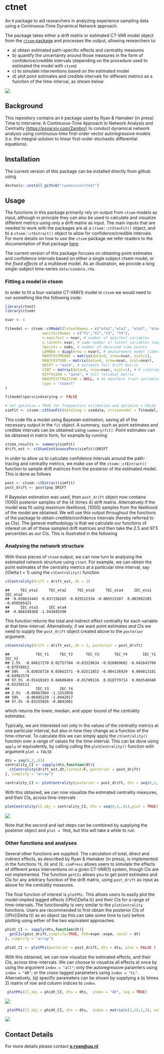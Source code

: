 
# ctnet

An `R` package to aid researchers in analyzing experience sampling data
using a Continuous-Time Dynamical Network approach.

The package takes either a drift matrix or estimated CT-VAR model object from the [`ctsem` package](https://github.com/cdriveraus/ctsem) and processes the output, allowing researchers to:
  - a) obtain estimated path-specific effects and centrality measures 
  - b) quantify the uncertainty around those measures in the form of confidence/credible intervals (depending on the procedure used to estimated the model with `ctsem`) 
  - c) to simulate interventions based on the estimated model
  - d) plot point estimates and credible intervals for different metrics as a function of the time-interval, as shown below
  

![](man/figures/figure2a.png)


## Background

This repository contains an `R` package used by Ryan & Hamaker (in
press) Time to Intervene: A Continuous-Time Approach to Network Analysis
and Centrality [(https://psyarxiv.com/2ambn/)](https://psyarxiv.com/2ambn/) to conduct
dynamical network analysis using continuous-time first-order vector
autoregressive models (i.e. the integral solution to linear first-order
stochastic differential equations).

## Installation

The current version of this package can be installed directly from
github using

``` r
devtools::install_github("ryanoisin/ctnet")
```


## Usage

The functions in this package primarily rely on output from `ctsem`
models as input, although in principle they can also be used to
calculate and visualize different metrics using only a drift matrix as
input. The main inputs that are needed to work with the packages are a)
a `ctsem::ctStanFit()` object, and b) a `ctsem::ctExtract()` object to
allow for confidence/credible intervals. For more details on how to use
the `ctsem` package we refer readers to the documentation of that
package [here](https://github.com/cdriveraus/ctsem)

The current version of this package focuses on obtaining point estimates
and confidence intervals based on either a single subject ctsem model,
or the *fixed effects* of a multilevel model. As an illustration, we
provide a long single-subject time-series `data/simdata.rda`.

### Fitting a model in ctsem

In order to fit a four-variable CT-VAR(1) model in `ctsem` we would need
to run something like the following code:

``` r
library(ctnet)
library(ctsem)

nvar <- 4

fitmodel <- ctsem::ctModel(latentNames = c("eta1","eta2", "eta3", "eta4"),
                 manifestNames = c("Y1","Y2","Y3", "Y4"),
                 n.manifest = nvar, # number of manifest variables
                 n.latent= nvar, # same number of latent variables (map directly)
                 Tpoints = nobs, # number of observed time points
                 LAMBDA = diag(nrow = nvar), # measurement model (identity)
                 MANIFESTMEANS = matrix(data=0, nrow=nvar, ncol=1),
                 MANIFESTVAR = matrix(data=0, nrow=nvar, ncol=nvar),
                 DRIFT = "auto", # estimate full drift matrix
                 CINT = matrix(data=0, nrow=nvar, ncol=1), # 0 intercepts
                 DIFFUSION = "auto", # full residual matrix
                 MANIFESTTRAITVAR = NULL, # no manifest trait variables
                 type = "stanct"
)

fitmodel$pars$indvarying <- FALSE

# Set optimize = TRUE for frequentist estimation and optimize = FALSE for Bayesian estimation
simfit <- ctsem::ctStanFit(datalong = simdata, ctstanmodel = fitmodel, optimize = TRUE)
```


This code fits a model using Bayesian estimation, saving all of the
necessary output in the `fit` object. A summary, such as point estimates
and credible intervals can be obtained using `summary(fit)`. Point
estimates can be obtained in matrix form, for example by running

``` r
ctsem_results <- summary(simfit)
drift_est <- ctStanContinuousPars(simfit)$DRIFT
```

In order to allow us to calculate confidence intervals around the
path-tracing and centrality metrics, we make use of the
`ctsem::ctExtract()` function to sample drift matrices from the
posterior of the estimated model. This is done as follows

``` r
post <- ctsem::ctExtract(simfit)
post_drift <- post$pop_DRIFT
```

If Bayesian estimation was used, then `post_drift` object now contains
\(1000\) posterior samples of the \(4 \times 4\) drift matrix.
Alternatively if the model was fit using maximum likelihood, \(1000\)
samples from the likelihood of the model are obtained. We will use this
output throughout the functions of the package to obtain
credible/confidence intervals (hereby referred to as CIs). The general
methodology is that we calculate our functions of interest on all of
these sampled drift matrices and then take the 2.5 and 97.5 percentiles
as our CIs. This is illustrated in the following

### Analysing the network structure

With these pieces of `ctsem` output, we can now turn to analysing the
estimated network structure using `ctnet`. For example, we can obtain
the point estimates of the centrality metrics at a particular time
interval, say \(\Delta t = 1\) using the `ctCentrality()` function

``` r
ctCentrality(drift = drift_est, dt = 1)
```

    ##     TEC_eta1     TEC_eta2     TEC_eta3     TEC_eta4     IEC_eta1     IEC_eta2 
    ## -0.030633445  0.037156265 -0.025512334 -0.005515107  0.003992205 -0.050505421 
    ##     IEC_eta3     IEC_eta4 
    ## -0.066549368 -1.043045596

This function returns the total and indirect effect centrality for each
variable at that time-interval. Alternatively, if we want point
estimates *and* CIs we need to supply the `post_drift` object created
above to the `posterior` argument.

``` r
ctCentrality(drift = drift_est, dt = 1, posterior = post_drift)
```

    ##            TEC_Y1     TEC_Y2      TEC_Y3       TEC_Y4       IEC_Y1      IEC_Y2
    ## 2.5%  -0.04617270 0.02757704 -0.03329634 -0.026869602 -0.042643760 -0.07978912
    ## 50%   -0.03028718 0.03661571 -0.02511852 -0.004136929  0.004813181 -0.04962574
    ## 97.5% -0.01418103 0.04686469 -0.01708116  0.018779714  0.063546940 -0.02258113
    ##            IEC_Y3     IEC_Y4
    ## 2.5%  -0.09967804 -1.3353050
    ## 50%   -0.06495229 -1.0442017
    ## 97.5% -0.03155826 -0.8041061

which returns the lower, median, and upper bound of the centrality
estimates.

Typically, we are interested not only in the values of the centrality
metrics at one particular interval, but also in how they change as a
function of the time-interval. To calculate this we can simply apply the
`ctCentrality()` function over a range of values for the time-interval.
This can be done using `apply` or equivalently, by calling calling the
`plotCentrality()` function with argument `plot = FALSE`

``` r
dts = seq(0,2,.01)
centrality_CI <- sapply(dts,function(dt){
  ctCentrality(drift_est,dt,listout=F, posterior = post_drift)
}, simplify = "array")

centrality_CI <- plotCentrality(posterior = post_drift, dts = seq(0,2,.01),plot = FALSE)
```

With this obtained, we can now visualize the estimated centrality
measures, and their CIs, across time-intervals

``` r
plotCentrality(CI_obj = centrality_CI, dts = seq(0,2,.01),plot = TRUE)
```

![](README_files/figure-gfm/unnamed-chunk-8-1.png)<!-- -->

Note that the second and last steps can be combined by supplying the
posterior object and `plot = TRUE`, but this will take a while to run.

### Other functions and analyses

Several other functions are supplied. The calculation of total, direct
and indirect effects, as described by Ryan & Hamaker (in press), is
implemented in the functions `TE`, `DE` and `IE`. `simPress` allows
users to simulate the effects of different press interventions on a
given CT-VAR(1) system, though CIs are not implemented. The function
`getCIs` allows you to get point estimates and CIs for any arbitrary
function of the drift matrix, using `post_drift` as input as above for
the centrality measures.

The final function of interest is `plotPhi`. This allows users to easily
plot the model-implied lagged effects \(\Phi(\Delta t)\) and their CIs
for a range of time-intervals. The functionality is very similar to the
`plotCentrality` functions. Users are recommended to first obtain the
posterior CIs of \(\Phi(\Delta t)\) as an object (as this can take some
time to run) before plotting using either of the two equivalent
approaches

``` r
phidt_CI <- sapply(dts,function(dt){
  getCIs(post_drift,simplify=TRUE, FUN=expm::expm, const = dt)
}, simplify = "array")

phidt_CI <- plotPhi(posterior = post_drift, dts = dts, plot = FALSE )
```

With this obtained, we can now visualize the estimated effects, and
their CIs, across time-intervals. We can choose to visualize all effects
at once by using the argument `index = "all"`; only the autoregressive
paramters using `index = "AR"`; or the cross-lagged parameters using
`index = "CL"`. Alternatively, \(q\) specific parameters can be shown by
supplying a \(q \times 2\) matrix of row and column indices to `index`.

``` r
 plotPhi(CI_obj = phidt_CI, dts = dts,  index = "AR", leg = TRUE)
```

![](README_files/figure-gfm/unnamed-chunk-10-1.png)<!-- -->

``` r
 plotPhi(CI_obj = phidt_CI, dts = dts,  index = matrix(c(1,2),1,2), colvec = NULL, leg = TRUE)
```

![](README_files/figure-gfm/unnamed-chunk-10-2.png)<!-- -->

## Contact Details

For more details please contact **<o.ryan@uu.nl>**
